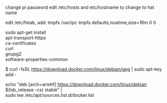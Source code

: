 change pi password
edit /etc/hosts and etc/hostname to change to hat name

edit /etc/fstab, add:
tmpfs /var/ipc  tmpfs defaults,noatime,size=16m 0 0


 sudo apt-get install \
     apt-transport-https \
     ca-certificates \
     curl \
     gnupg2 \
     software-properties-common

$ curl -fsSL https://download.docker.com/linux/debian/gpg | sudo apt-key add -

echo "deb [arch=armhf] https://download.docker.com/linux/debian \
     $(lsb_release -cs) stable" | \
    sudo tee /etc/apt/sources.list.d/docker.list

    